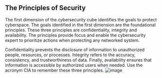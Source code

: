 ## The Principles of Security
The first dimension of the cybersecurity cube identifies the goals to protect cyberspace. The goals identified in the first dimension are the foundational principles. These three principles are confidentiality, integrity and availability. The principles provide focus and enable the cybersecurity expert to prioritize actions when protecting any networked system.

Confidentiality prevents the disclosure of information to unauthorized people, resources, or processes. Integrity refers to the accuracy, consistency, and trustworthiness of data. Finally, availability ensures that information is accessible by authorized users when needed. Use the acronym CIA to remember these three principles.
![image](https://github.com/adeleke123/I4GCybersecurity/assets/51156057/05bc40fe-8d3b-4cc1-8535-ce93104aa702)
